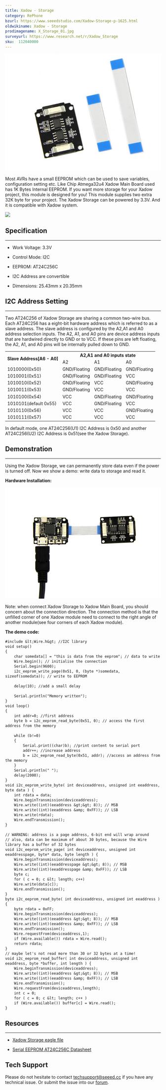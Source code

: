 ```yaml
---
title: Xadow - Storage
category: RePhone
bzurl: https://www.seeedstudio.com/Xadow-Storage-p-1625.html
oldwikiname: Xadow - Storage
prodimagename: X_Storage_01.jpg
surveyurl: https://www.research.net/r/Xadow_Storage
sku:  112040000
---
```

![](https://github.com/SeeedDocument/Xadow_Storage/raw/master/img/X_Storage_01.jpg)

Most AVRs have a small EEPROM which can be used to save variables, configuration setting etc. Like Chip Atmega32u4 Xadow Main Board used has 1K Bytes Internal EEPROM.
If you want more storage for your Xadow project, this module is designed for you! This module supplies two extra 32K byte for your project. The Xadow Storage can be powered by 3.3V. And it is compatible with Xadow system.

[![](https://github.com/SeeedDocument/Seeed-WiKi/raw/master/docs/images/300px-Get_One_Now_Banner-ragular.png)](https://www.seeedstudio.com/Xadow-Storage-p-1625.html)

##  Specification
---
*   Work Voltage: 3.3V

*   Control Mode: I2C

*   EEPROM: AT24C256C

*   I2C Address are convertible

*   Dimensions: 25.43mm x 20.35mm

##  I2C Address Setting
---
Two AT24C256 of Xadow Storage are sharing a common two-wire bus. Each AT24C256 has a eight-bit hardware address which is referred to as a slave address. The slave address is configured by the A2,A1 and A0 address selection inputs. The A2, A1, and A0 pins are device address inputs that are hardwired directly to GND or to VCC. If these pins are left floating, the A2, A1, and A0 pins will be internally pulled down to GND.
<center>
<table  cellspacing="0" width="50%">
<tr>
<th rowspan="2" scope="col">  Slave Address[A6 - A0]
</th>
<th colspan="3" scope="col"> A2,A1 and A0 inputs state
</th></tr>
<tr>
<td scope="col"> A2
</td>
<td scope="col"> A1
</td>
<td scope="col"> A0
</td></tr>
<tr>
<td scope="row"> 1010000(0x50)
</td>
<td>GND/Floating
</td>
<td>GND/Floating
</td>
<td>GND/Floating
</td></tr>
<tr>
<td scope="row"> 1010001(0x51)
</td>
<td> GND/Floating
</td>
<td> GND/Floating
</td>
<td> VCC
</td></tr>
<tr>
<td scope="row"> 1010010(0x52)
</td>
<td> GND/Floating
</td>
<td> VCC
</td>
<td> GND/Floating
</td></tr>
<tr>
<td scope="row"> 1010011(0x53)
</td>
<td> GND/Floating
</td>
<td> VCC
</td>
<td> VCC
</td></tr>
<tr>
<td scope="row"> 1010100(0x54)
</td>
<td> VCC
</td>
<td> GND/Floating
</td>
<td> GND/Floating
</td></tr>
<tr>
<td scope="row"> 1010101(default 0x55)
</td>
<td> VCC
</td>
<td> GND/Floating
</td>
<td> VCC
</td></tr>
<tr>
<td scope="row"> 1010110(0x56)
</td>
<td> VCC
</td>
<td> VCC
</td>
<td> GND/Floating
</td></tr>
<tr>
<td scope="row"> 1010111(0x57)
</td>
<td> VCC
</td>
<td> VCC
</td>
<td> VCC
</td></tr></table></center>

In default mode, one AT24C256(U1) I2C Address is 0x50 and another AT24C256(U2) I2C Address is 0x51(see the Xadow Storage).

##  Demonstration
---
Using the Xadow Storage, we can permanently store data even if the power is turned off. Now we show a demo: write data to storage and read it.

**Hardware Installation:**

![](https://github.com/SeeedDocument/Xadow_Storage/raw/master/img/XadowStorage.jpg)

Note: when connect Xadow Storage to Xadow Main Board, you should concern about the connection direction. The connection method is that the unfilled corner of one Xadow module need to connect to the right angle of another module(see four corners of each Xadow module).

**The demo code:**

```
#include &lt;Wire.h&gt; //I2C library
void setup()
{
    char somedata[] = "this is data from the eeprom"; // data to write
    Wire.begin(); // initialise the connection
    Serial.begin(9600);
    i2c_eeprom_write_page(0x51, 0, (byte *)somedata, sizeof(somedata)); // write to EEPROM

    delay(10); //add a small delay

    Serial.println("Memory written");
}
void loop()
{
    int addr=0; //first address
    byte b = i2c_eeprom_read_byte(0x51, 0); // access the first address from the memory

    while (b!=0)
    {
        Serial.print((char)b); //print content to serial port
        addr++; //increase address
        b = i2c_eeprom_read_byte(0x51, addr); //access an address from the memory
    }
    Serial.println(" ");
    delay(2000);
}
void i2c_eeprom_write_byte( int deviceaddress, unsigned int eeaddress, byte data ) {
    int rdata = data;
    Wire.beginTransmission(deviceaddress);
    Wire.write((int)(eeaddress &gt;&gt; 8)); // MSB
    Wire.write((int)(eeaddress &amp; 0xFF)); // LSB
    Wire.write(rdata);
    Wire.endTransmission();
}

// WARNING: address is a page address, 6-bit end will wrap around
// also, data can be maximum of about 30 bytes, because the Wire library has a buffer of 32 bytes
void i2c_eeprom_write_page( int deviceaddress, unsigned int eeaddresspage, byte* data, byte length ) {
    Wire.beginTransmission(deviceaddress);
    Wire.write((int)(eeaddresspage &gt;&gt; 8)); // MSB
    Wire.write((int)(eeaddresspage &amp; 0xFF)); // LSB
    byte c;
    for ( c = 0; c &lt; length; c++)
    Wire.write(data[c]);
    Wire.endTransmission();
}
byte i2c_eeprom_read_byte( int deviceaddress, unsigned int eeaddress ) {
    byte rdata = 0xFF;
    Wire.beginTransmission(deviceaddress);
    Wire.write((int)(eeaddress &gt;&gt; 8)); // MSB
    Wire.write((int)(eeaddress &amp; 0xFF)); // LSB
    Wire.endTransmission();
    Wire.requestFrom(deviceaddress,1);
    if (Wire.available()) rdata = Wire.read();
    return rdata;
}
// maybe let's not read more than 30 or 32 bytes at a time!
void i2c_eeprom_read_buffer( int deviceaddress, unsigned int eeaddress, byte *buffer, int length ) {
    Wire.beginTransmission(deviceaddress);
    Wire.write((int)(eeaddress &gt;&gt; 8)); // MSB
    Wire.write((int)(eeaddress &amp; 0xFF)); // LSB
    Wire.endTransmission();
    Wire.requestFrom(deviceaddress,length);
    int c = 0;
    for ( c = 0; c &lt; length; c++ )
    if (Wire.available()) buffer[c] = Wire.read();
}
```

##  Resources
---
- [Xadow Storage eagle file](https://github.com/SeeedDocument/Xadow_Storage/blob/master/res/Xadow_Storage_eagle_file.zip)

- [Serial EEPROM AT24C256C Datasheet](https://github.com/SeeedDocument/Xadow_Storage/blob/master/res/AT24C256C-SSHL-T.pdf)

## Tech Support
Please do not hesitate to contact [techsupport@seeed.cc](techsupport@seeed.cc) if you have any technical issue. Or submit the issue into our [forum](http://seeedstudio.com/forum/). 